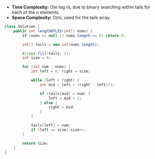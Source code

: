 - **Time Complexity:** O(n log n), due to binary searching within tails for each of the n elements.
- **Space Complexity:** O(n), used for the tails array.


```java
class Solution {
    public int lengthOfLIS(int[] nums) {
        if (nums == null || nums.length == 0) return 0;

        int[] tails = new int[nums.length];

        Arrays.fill(tails, 1);
        int size = 0;

        for (int num : nums) {
            int left = 0, right = size;

            while (left < right) {
                int mid = left + (right - left)/2;

                if (tails[mid] < num) {
                    left = mid + 1;
                } else {
                    right = mid;
                }
            }

            tails[left] = num;
            if (left == size) size++;
        }

        return size;
    }
}
```